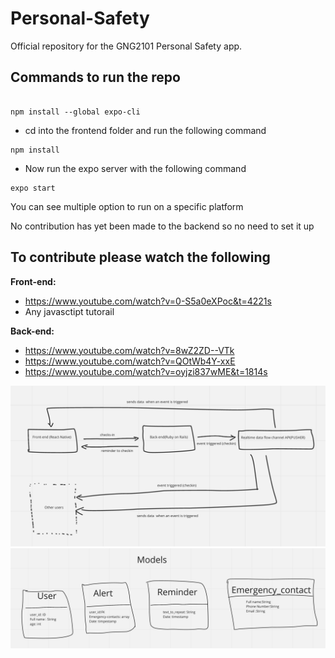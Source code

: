 # Personal-Safety

Official repository for the GNG2101 Personal Safety app.

## Commands to run the repo

```

npm install --global expo-cli

```

* cd into the frontend folder and run the following command

```
npm install

```
* Now run the expo server with the following command 

```
expo start

```
You can see multiple option to run on a specific platform

No contribution has yet been made to the backend so no need to set it up


## To contribute please watch the following
**Front-end:**  

* https://www.youtube.com/watch?v=0-S5a0eXPoc&t=4221s
* Any javasctipt tutorail


**Back-end:**  



* https://www.youtube.com/watch?v=8wZ2ZD--VTk
* https://www.youtube.com/watch?v=QOtWb4Y-xxE
* https://www.youtube.com/watch?v=oyjzi837wME&t=1814s

					
				
 
 ![archi](assets/archi.png)
  ![models](assets/models.png)
